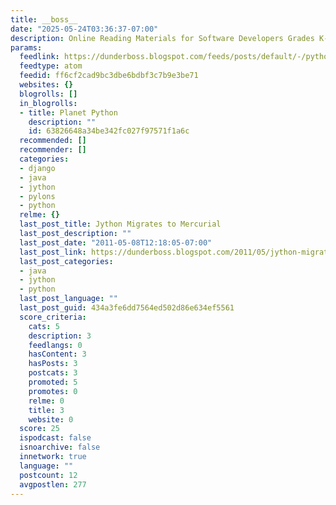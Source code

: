 ```yaml
---
title: __boss__
date: "2025-05-24T03:36:37-07:00"
description: Online Reading Materials for Software Developers Grades K-8 - 3
params:
  feedlink: https://dunderboss.blogspot.com/feeds/posts/default/-/python
  feedtype: atom
  feedid: ff6cf2cad9bc3dbe6bdbf3c7b9e3be71
  websites: {}
  blogrolls: []
  in_blogrolls:
  - title: Planet Python
    description: ""
    id: 63826648a34be342fc027f97571f1a6c
  recommended: []
  recommender: []
  categories:
  - django
  - java
  - jython
  - pylons
  - python
  relme: {}
  last_post_title: Jython Migrates to Mercurial
  last_post_description: ""
  last_post_date: "2011-05-08T12:18:05-07:00"
  last_post_link: https://dunderboss.blogspot.com/2011/05/jython-migrates-to-mercurial.html
  last_post_categories:
  - java
  - jython
  - python
  last_post_language: ""
  last_post_guid: 434a3fe6dd7564ed502d86e634ef5561
  score_criteria:
    cats: 5
    description: 3
    feedlangs: 0
    hasContent: 3
    hasPosts: 3
    postcats: 3
    promoted: 5
    promotes: 0
    relme: 0
    title: 3
    website: 0
  score: 25
  ispodcast: false
  isnoarchive: false
  innetwork: true
  language: ""
  postcount: 12
  avgpostlen: 277
---
```

